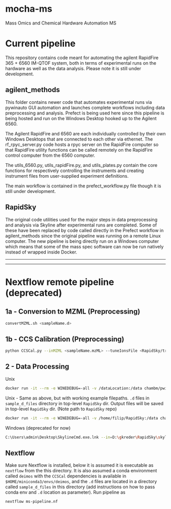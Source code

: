 # mocha-ms
Mass Omics and Chemical Hardware Automation MS

# Current pipeline


This repository contains code meant for automating the agilent RapidFire 365 + 6560 IM-QTOF system, both in terms of experimental runs on the hardware as well as the data analysis. Please note it is still under development. 

## agilent_methods

This folder contains newer code that automates experimental runs via pywinauto GUI automation and launches complete workflows including data preprocessing and analysis. Prefect is being used here since this pipeline is being hosted and run on the Windows Desktop hooked up to the Agilent 6560. 

The Agilent RapidFire and 6560 are each individually controlled by their own Windows Desktops that are connected to each other via ethernet. The rf_rpyc_server.py code hosts a rpyc server on the RapidFire computer so that RapidFire utility functions can be called remotely on the RapidFire control computer from the 6560 computer.

The utils_6560.py, utils_rapidFire.py, and utils_plates.py contain the core functions for respectively controlling the instruments and creating instrument files from user-supplied experiment definitions. 

The main workflow is contained in the prefect_workflow.py file though it is still under development. 

## RapidSky

The original code utilities used for the major steps in data preprocessing and analysis via Skyline after experimental runs are completed. Some of these have been replaced by code called directly in the Prefect workflow in agilent_methods since the original pipeline was running on a remote Linux computer. The new pipeline is being directly run on a Windows computer which means that some of the mass spec software can now be run natively instead of wrapped inside Docker. 

---

---


# Nextflow remote pipeline (deprecated)

## 1a - Conversion to MZML (Preprocessing)
``` bash
convertMZML.sh <sampleName.d>
```


## 1b - CCS Calibration (Preprocessing)
``` bash
python CCSCal.py --inMZML <sampleName.mzML> --tuneIonsFile <RapidSky/transition_lists/agilentTuneHighMass_transitionList.csv> --outDir <sampleName.d>
```


## 2 - Data Processing

Unix 
``` bash
docker run -it --rm -e WINEDEBUG=-all -v /dataLocation:/data chambm/pwiz-skyline-i-agree-to-the-vendor-licenses wine SkylineCmd --in=RapidSky/skyline_documents/IMRes40.sky --import-transition-list=RapidSky/transition_lists/moi_aggregated_transitionList.csv --import-all-files=/data/d_files_directory/ --report-conflict-resolution=overwrite --report-add=RapidSky/MoleculeReportCustom.skyr --report-name=MetaboliteReportCustom --report-format=tsv --report-file=<outputReport.tsv> --out=<outputSkylineDoc.sky>
```
Unix - Same as above, but with working example filepaths. `.d` files in `sample_d_files` directory in top-level `RapidSky` dir. Output files will be saved in top-level `RapidSky` dir. (Note path to `RapidSky` repo)

```bash
docker run -it --rm -e WINEDEBUG=-all -v /home/filip/RapidSky:/data chambm/pwiz-skyline-i-agree-to-the-vendor-licenses wine SkylineCmd --in=skyline_documents/IMRes40.sky --import-transition-list=transition_lists/moi_aggregated_transitionList.csv --import-all-files=/data/sample_d_files/ --report-conflict-resolution=overwrite --report-add=report_templates/MoleculeReportCustom.skyr --report-name=MetaboliteReportCustom --report-format=tsv --report-file=outputReport.tsv --out=outputSkylineDoc.sky
```


Windows (deprecated for now)
``` bash
C:\Users\admin\Desktop\SkylineCmd.exe.lnk --in=D:\gkreder\RapidSky\skyline_documents\IMRes40.sky --import-transition-list=D:\gkreder\RapidSky\transition_lists\moi_aggregated_transitionList.csv --import-all-files=D:\Projects\Default\Data\RapidFire\2023\January\18\004\testSkylineCmd\sample_d_files/   --report-conflict-resolution=overwrite --report-format=tsv --report-add=D:\gkreder\RapidSky\report_templates\MoleculeReportCustom.skyr --report-name=MetaboliteReportCustom --report-file=D:\Projects\Default\Data\RapidFire\2023\January\18\004\testSkylineCmd\testOutWindows.tsv --out=D:\Projects\Default\Data\RapidFire\2023\January\18\004\testSkylineCmd\testOut.sky
```

## Nextflow

Make sure Nextflow is installed, below it is assumed it is executable as `nextflow` from the this directory. It is also assumed a conda environment called `deimos` with the `CCSCal` dependencies is available in `$HOME/miniconda3/envs/deimos`, and the `.d` files are located in a directory called `sample_d_files` in this directory (add instructions on how to pass conda env and `.d` location as parameter). Run pipeline as

``` bash
nextflow ms-pipeline.nf
```
